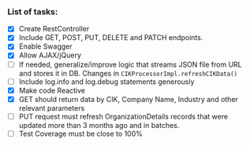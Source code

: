### List of tasks: ###
 - [X] Create RestController
 - [X] Include GET, POST, PUT, DELETE and PATCH endpoints.
 - [X] Enable Swagger
 - [X] Allow AJAX/jQuery
 - [ ] If needed, generalize/improve logic that streams JSON file from URL and stores it in DB. Changes in `CIKProcessorImpl.refreshCIKData()`
 - [ ] Include log.info and log.debug statements generously
 - [X] Make code Reactive
 - [X] GET should return data by CIK, Company Name, Industry and other relevant parameters
 - [ ] PUT request must refresh OrganizationDetails records that were updated more than 3 months ago and in batches.
 - [ ] Test Coverage must be close to 100%